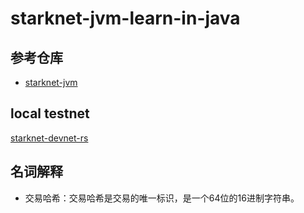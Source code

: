 # starknet-jvm-learn-in-java

## 参考仓库

* [starknet-jvm](https://github.com/software-mansion/starknet-jvm)


## local testnet

[starknet-devnet-rs](https://github.com/0xSpaceShard/starknet-devnet-rs)


## 名词解释

- 交易哈希：交易哈希是交易的唯一标识，是一个64位的16进制字符串。